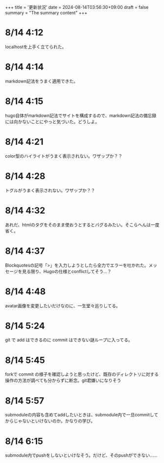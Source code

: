 +++
title = '更新状況'
date = 2024-08-14T03:56:30+09:00
draft = false
summary = "The summary content"
+++

# 8/14 4:12
localhostを上手く立てられた。

# 8/14 4:14
markdown記法をうまく適用できた。

# 8/14 4:15
hugo自体がmarkdown記法でサイトを構成するので、markdown記法の備忘録には向かないことにやっと気づいた。どうしよ。

# 8/14 4:21
color型のハイライトがうまく表示されない。ワザップか？？

# 8/14 4:28
トグルがうまく表示されない。ワザップか？？

# 8/14 4:32
あれだ、htmlのタグをそのまま使おうとするとバグるみたい。そこらへんは一度省く。

# 8/14 4:37
Blockquotesの記号「>」を入力しようとしたら全力でエラーを吐かれた。メッセージを見る限り、Hugoの仕様とconflictしてそう…？

# 8/14 4:48
avatar画像を変更したいだけなのに、一生堂々巡りしてる。

# 8/14 5:24
git で add はできるのに commit はできない謎ループに入ってる。

# 8/14 5:45
forkで commit の様子を確認しようと思ったけど、既存のディレクトリに対する操作の方法が調べても分からずに断念。git君嫌いになりそう

# 8/14 5:57
submoduleの内容も含めてaddしたいときは、submodule内で一旦commitしてからじゃないといけないのか。かなりの学び。

# 8/14 6:15
submodule内でpushをしないといけなそう。だけど、そのpushができない……